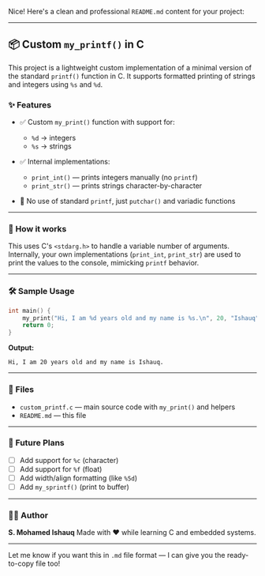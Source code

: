 Nice! Here's a clean and professional `README.md` content for your project:

---

## 📦 Custom `my_printf()` in C

This project is a lightweight custom implementation of a minimal version of the standard `printf()` function in C. It supports formatted printing of strings and integers using `%s` and `%d`.

### ✨ Features

* ✅ Custom `my_print()` function with support for:

  * `%d` → integers
  * `%s` → strings
* ✅ Internal implementations:

  * `print_int()` — prints integers manually (no `printf`)
  * `print_str()` — prints strings character-by-character
* 🚫 No use of standard `printf`, just `putchar()` and variadic functions

---

### 🧠 How it works

This uses C's `<stdarg.h>` to handle a variable number of arguments. Internally, your own implementations (`print_int`, `print_str`) are used to print the values to the console, mimicking `printf` behavior.

---

### 🛠️ Sample Usage

```c
int main() {
    my_print("Hi, I am %d years old and my name is %s.\n", 20, "Ishauq");
    return 0;
}
```

**Output:**

```
Hi, I am 20 years old and my name is Ishauq.
```

---

### 📁 Files

* `custom_printf.c` — main source code with `my_print()` and helpers
* `README.md` — this file

---

### 🚀 Future Plans

* [ ] Add support for `%c` (character)
* [ ] Add support for `%f` (float)
* [ ] Add width/align formatting (like `%5d`)
* [ ] Add `my_sprintf()` (print to buffer)

---

### 🧑‍💻 Author

**S. Mohamed Ishauq**
Made with ❤️ while learning C and embedded systems.

---

Let me know if you want this in `.md` file format — I can give you the ready-to-copy file too!
